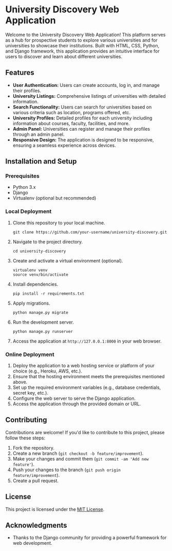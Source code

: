 
# University Discovery Web Application

Welcome to the University Discovery Web Application! This platform serves as a hub for prospective students to explore various universities and for universities to showcase their institutions. Built with HTML, CSS, Python, and Django framework, this application provides an intuitive interface for users to discover and learn about different universities.

## Features

- **User Authentication:** Users can create accounts, log in, and manage their profiles.
- **University Listings:** Comprehensive listings of universities with detailed information.
- **Search Functionality:** Users can search for universities based on various criteria such as location, programs offered, etc.
- **University Profiles:** Detailed profiles for each university including information about courses, faculty, facilities, and more.
- **Admin Panel:** Universities can register and manage their profiles through an admin panel.
- **Responsive Design:** The application is designed to be responsive, ensuring a seamless experience across devices.

## Installation and Setup

### Prerequisites
- Python 3.x
- Django
- Virtualenv (optional but recommended)

### Local Deployment
1. Clone this repository to your local machine.
   ```
   git clone https://github.com/your-username/university-discovery.git
   ```

2. Navigate to the project directory.
   ```
   cd university-discovery
   ```

3. Create and activate a virtual environment (optional).
   ```
   virtualenv venv
   source venv/bin/activate
   ```

4. Install dependencies.
   ```
   pip install -r requirements.txt
   ```

5. Apply migrations.
   ```
   python manage.py migrate
   ```

6. Run the development server.
   ```
   python manage.py runserver
   ```

7. Access the application at `http://127.0.0.1:8000` in your web browser.

### Online Deployment
1. Deploy the application to a web hosting service or platform of your choice (e.g., Heroku, AWS, etc.).
2. Ensure that the hosting environment meets the prerequisites mentioned above.
3. Set up the required environment variables (e.g., database credentials, secret key, etc.).
4. Configure the web server to serve the Django application.
5. Access the application through the provided domain or URL.

## Contributing
Contributions are welcome! If you'd like to contribute to this project, please follow these steps:
1. Fork the repository.
2. Create a new branch (`git checkout -b feature/improvement`).
3. Make your changes and commit them (`git commit -am 'Add new feature'`).
4. Push your changes to the branch (`git push origin feature/improvement`).
5. Create a pull request.

## License
This project is licensed under the [MIT License](LICENSE).

## Acknowledgments
- Thanks to the Django community for providing a powerful framework for web development.

